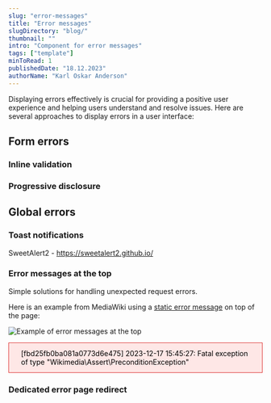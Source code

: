 ```yaml
---
slug: "error-messages"
title: "Error messages"
slugDirectory: "blog/"
thumbnail: ""
intro: "Component for error messages"
tags: ["template"]
minToRead: 1
publishedDate: "18.12.2023"
authorName: "Karl Oskar Anderson"
---
```

Displaying errors effectively is crucial for providing a positive user experience and helping users understand and resolve issues. Here are several approaches to display errors in a user interface:

## Form errors

### Inline validation

### Progressive disclosure


## Global errors

### Toast notifications
SweetAlert2 - https://sweetalert2.github.io/

### Error messages at the top
Simple solutions for handling unexpected request errors.

Here is an example from MediaWiki using a [static error message](https://wildfrostwiki.com/index.php?search=Shroom+Muncher) on top of the page:

![Example of error messages at the top](/static/img/posts/error-messages/Internal_error__Wildfrost_Wiki.png)


<style>
    .message-box-error.message-box-error {
        background-color: #fee7e6;
        border-color: #d33;
    }

    .message-box {
        background-color: #eaecf0;
        border-color: #a2a9b1;
    }

    .message-box {
        padding: 12px 24px;
        margin-bottom: 16px;
        border: 1px solid currentColor;
        color: #000;
    }
</style>

<div class="message-box message-box-error">
    [fbd25fb0ba081a0773d6e475] 2023-12-17 15:45:27: Fatal exception of type "Wikimedia\Assert\PreconditionException"
</div>

### Dedicated error page redirect
